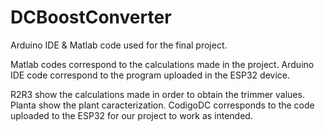 # DCBoostConverter
Arduino IDE &amp; Matlab code used for the final project.


Matlab codes correspond to the calculations made in the project. Arduino IDE code correspond to the program uploaded in the ESP32 device.

R2R3 show the calculations made in order to obtain the trimmer values.
Planta show the plant caracterization.
CodigoDC corresponds to the code uploaded to the ESP32 for our project to work as intended.
